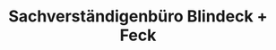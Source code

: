 ---
title: "Sachverständigenbüro Blindeck + Feck"
url: /lippetal/sachverstaendigenbuero-blindeck-feck/
shop: Autowerkstatt
---